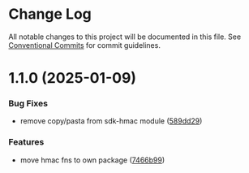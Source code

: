 # Change Log

All notable changes to this project will be documented in this file.
See [Conventional Commits](https://conventionalcommits.org) for commit guidelines.

# 1.1.0 (2025-01-09)

### Bug Fixes

- remove copy/pasta from sdk-hmac module ([589dd29](https://github.com/BitGo/BitGoJS/commit/589dd2920793de99020d814859dc8eb30e06bd0e))

### Features

- move hmac fns to own package ([7466b99](https://github.com/BitGo/BitGoJS/commit/7466b99cf2b48e3a746ae082127d7e4f0f95bfef))
